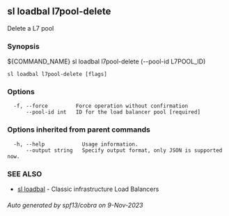 ## sl loadbal l7pool-delete

Delete a L7 pool

### Synopsis

${COMMAND_NAME} sl loadbal l7pool-delete (--pool-id L7POOL_ID)

```
sl loadbal l7pool-delete [flags]
```

### Options

```
  -f, --force         Force operation without confirmation
      --pool-id int   ID for the load balancer pool [required]
```

### Options inherited from parent commands

```
  -h, --help            Usage information.
      --output string   Specify output format, only JSON is supported now.
```

### SEE ALSO

* [sl loadbal](sl_loadbal.md)	 - Classic infrastructure Load Balancers

###### Auto generated by spf13/cobra on 9-Nov-2023
